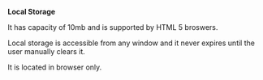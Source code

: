 **Local Storage**

It has capacity of 10mb and is supported by HTML 5 broswers. 

Local storage is accessible from any window and it never expires until the user manually clears it.

It is located in browser only.